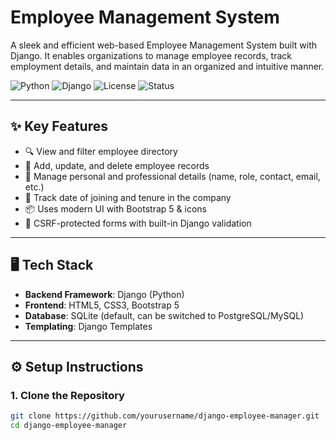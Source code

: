 # Employee Management System

A sleek and efficient web-based Employee Management System built with Django. It enables organizations to manage employee records, track employment details, and maintain data in an organized and intuitive manner.

![Python](https://img.shields.io/badge/Python-3.11+-blue)
![Django](https://img.shields.io/badge/Django-4.x-brightgreen)
![License](https://img.shields.io/badge/License-MIT-lightgrey)
![Status](https://img.shields.io/badge/Project-Active-blue)

---

## ✨ Key Features

- 🔍 View and filter employee directory
- 🧾 Add, update, and delete employee records
- 📧 Manage personal and professional details (name, role, contact, email, etc.)
- 📅 Track date of joining and tenure in the company
- 📦 Uses modern UI with Bootstrap 5 & icons
- 🔐 CSRF-protected forms with built-in Django validation

---

## 🖥️ Tech Stack

- **Backend Framework**: Django (Python)
- **Frontend**: HTML5, CSS3, Bootstrap 5
- **Database**: SQLite (default, can be switched to PostgreSQL/MySQL)
- **Templating**: Django Templates

---

## ⚙️ Setup Instructions

### 1. Clone the Repository

```bash
git clone https://github.com/yourusername/django-employee-manager.git
cd django-employee-manager
